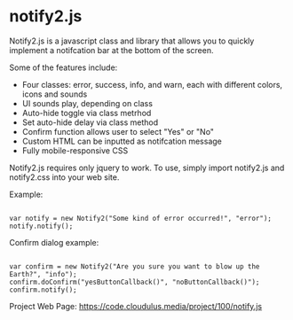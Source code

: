 # notify2.js
Notify2.js is a javascript class and library that allows you to quickly implement a notifcation bar at the bottom of the screen.

Some of the features include:

- Four classes: error, success, info, and warn, each with different colors, icons and sounds
- UI sounds play, depending on class
- Auto-hide toggle via class metrhod
- Set auto-hide delay via class method
- Confirm function allows user to select &quot;Yes&quot; or &quot;No&quot;
- Custom HTML can be inputted as notifcation message
- Fully mobile-responsive CSS

Notify2.js requires only jquery to work. To use, simply import notify2.js and notify2.css into your web site.

Example:

<code>
var notify = new Notify2("Some kind of error occurred!", "error");
notify.notify();
</code>


Confirm dialog example:

<code>
var confirm = new Notify2("Are you sure you want to blow up the Earth?", "info");
confirm.doConfirm("yesButtonCallback()", "noButtonCallback()");
confirm.notify();
</code>

Project Web Page:
https://code.cloudulus.media/project/100/notify.js
